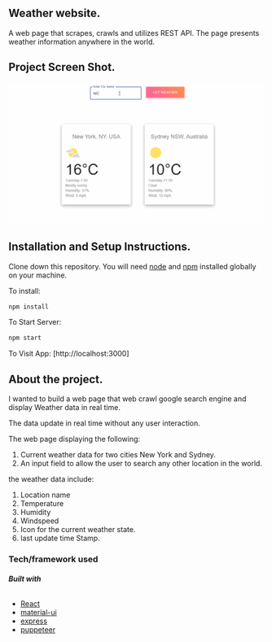 ## Weather website.
A web page that scrapes, crawls and utilizes REST API. The page presents weather information anywhere in the world.

## Project Screen Shot.
![](img/weather_website_example.gif)
## Installation and Setup Instructions.
Clone down this repository. You will need [node](https:https://nodejs.org/en/) and [npm](https:https://nodejs.org/en/) installed globally on your machine. 

To install:
```bash
npm install
```
To Start Server:
```bash
npm start  
```
To Visit App:
[http://localhost:3000]

## About the project.
I wanted to build a web page that web crawl google search engine and display Weather data  in real time.

The data update in real time without any user interaction.

The web page displaying the following:
1. Current weather data for two cities New York and Sydney.
2. An input field to allow the user to search any other location in the world.

the weather data include:
1. Location name
2. Temperature
3. Humidity
4. Windspeed
5. Icon for the current weather state.
6. last update time Stamp.

### Tech/framework used
###### **Built with**
- [React](https://reactjs.org/)
- [material-ui](https://material-ui.com/)
- [express](https://expressjs.com/)
- [puppeteer](https://github.com/puppeteer/puppeteer)






